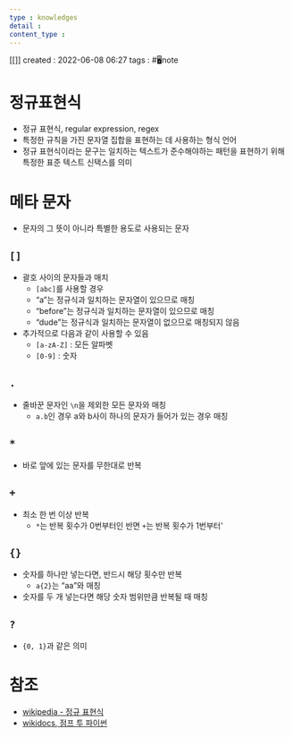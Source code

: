 ```yaml
---
type : knowledges
detail : 
content_type :
---
```


[[]]
created : 2022-06-08 06:27
tags : #🖥️note

# 정규표현식
- 정규 표현식, regular expression, regex
- 특정한 규칙을 가진 문자열 집합을 표현하는 데 사용하는 형식 언어
- 정규 표현식이라는 문구는 일치하는 텍스트가 준수해야하는 패턴을 표현하기 위해 특정한 표준 텍스트 신택스를 의미

# 메타 문자
- 문자의 그 뜻이 아니라 특별한 용도로 사용되는 문자

## `[]`
- 괄호 사이의 문자들과 매치
	- `[abc]`를 사용할 경우
	- “a”는 정규식과 일치하는 문자열이 있으므로 매칭
	- “before”는 정규식과 일치하는 문자열이 있으므로 매칭
	- “dude”는 정규식과 일치하는 문자열이 없으므로 매칭되지 않음
- 추가적으로 다음과 같이 사용할 수 있음
	- `[a-zA-Z]` : 모든 알파벳
	- `[0-9]` : 숫자

## `.`
- 줄바꾼 문자인 `\n`을 제외한 모든 문자와 매칭
	- `a.b`인 경우 a와 b사이 하나의 문자가 들어가 있는 경우 매칭

## `*`
- 바로 앞에 있는 문자를 무한대로 반복

## `+`
- 최소 한 번 이상 반복
	- `*`는 반복 횟수가 0번부터인 반면 `+`는 반복 횟수가 1번부터'

## `{}`
- 숫자를 하나만 넣는다면, 반드시 해당 횟수만 반복
	- `a{2}`는 “aa”와 매칭
- 숫자를 두 개 넣는다면 해당 숫자 범위만큼 반복될 때 매칭

## `?`
- `{0, 1}`과 같은 의미

# 참조 
- [wikipedia - 정규 표현식](https://ko.wikipedia.org/wiki/%EC%A0%95%EA%B7%9C_%ED%91%9C%ED%98%84%EC%8B%9D)
- [wikidocs, 점프 투 파이썬](https://wikidocs.net/4308)